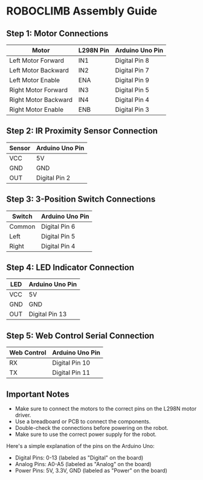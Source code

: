 **ROBOCLIMB Assembly Guide**
================================

**Step 1: Motor Connections**
-----------------------------

| Motor | L298N Pin | Arduino Uno Pin |
| --- | --- | --- |
| Left Motor Forward | IN1 | Digital Pin 8 |
| Left Motor Backward | IN2 | Digital Pin 7 |
| Left Motor Enable | ENA | Digital Pin 9 |
| Right Motor Forward | IN3 | Digital Pin 5 |
| Right Motor Backward | IN4 | Digital Pin 4 |
| Right Motor Enable | ENB | Digital Pin 3 |

**Step 2: IR Proximity Sensor Connection**
-----------------------------------------

| Sensor | Arduino Uno Pin |
| --- | --- |
| VCC | 5V |
| GND | GND |
| OUT | Digital Pin 2 |

**Step 3: 3-Position Switch Connections**
-----------------------------------------

| Switch | Arduino Uno Pin |
| --- | --- |
| Common | Digital Pin 6 |
| Left | Digital Pin 5 |
| Right | Digital Pin 4 |

**Step 4: LED Indicator Connection**
-------------------------------------

| LED | Arduino Uno Pin |
| --- | --- |
| VCC | 5V |
| GND | GND |
| OUT | Digital Pin 13 |

**Step 5: Web Control Serial Connection**
-----------------------------------------

| Web Control | Arduino Uno Pin |
| --- | --- |
| RX | Digital Pin 10 |
| TX | Digital Pin 11 |

**Important Notes**
-------------------

* Make sure to connect the motors to the correct pins on the L298N motor driver.
* Use a breadboard or PCB to connect the components.
* Double-check the connections before powering on the robot.
* Make sure to use the correct power supply for the robot.

Here's a simple explanation of the pins on the Arduino Uno:

* Digital Pins: 0-13 (labeled as "Digital" on the board)
* Analog Pins: A0-A5 (labeled as "Analog" on the board)
* Power Pins: 5V, 3.3V, GND (labeled as "Power" on the board)